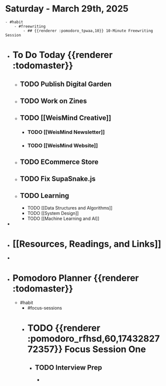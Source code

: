 # Saturday - March 29th, 2025
	- #habit
		- #freewriting
			- ## {{renderer :pomodoro_tpwaa,10}} 10-Minute Freewriting Session
- # To Do Today {{renderer :todomaster}}
	- ## TODO Publish Digital Garden
	- ## TODO Work on Zines
	- ## TODO [[WeisMind Creative]]
		- ### TODO [[WeisMind Newsletter]]
		- ### TODO [[WeisMind Website]]
	- ## TODO ECommerce Store
	- ## TODO Fix SupaSnake.js
	- ## TODO Learning
		- TODO [[Data Structures and Algorithms]]
		- TODO [[System Design]]
		- TODO [[Machine Learning and AI]]
-
- # [[Resources, Readings, and Links]]
-
- # Pomodoro Planner {{renderer :todomaster}}
	- #habit
		- #focus-sessions
		- # TODO {{renderer :pomodoro_rfhsd,60,1743282772357}} Focus Session One
			- ## TODO Interview Prep
				-